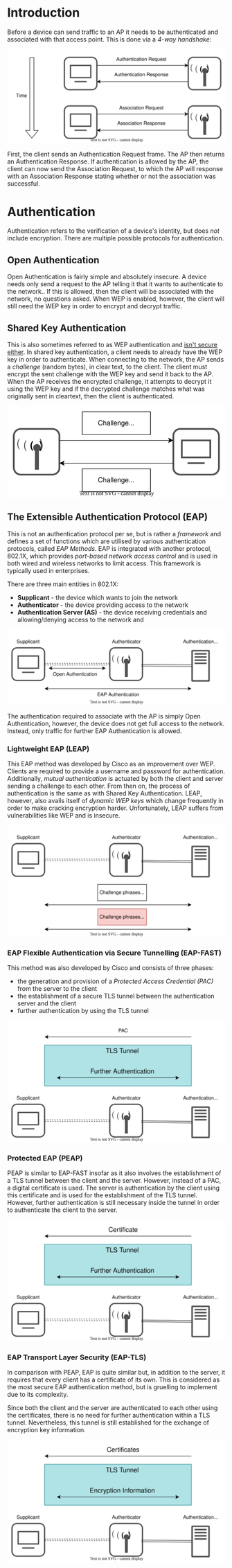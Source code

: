 # Introduction
Before a device can send traffic to an AP it needs to be authenticated and associated with that access point. This is done via a *4-way handshake*:

![](Resources/Images/WiFi_4_way_handshake.svg)

First, the client sends an Authentication Request frame. The AP then returns an Authentication Response. If authentication is allowed by the AP, the client can now send the Association Request, to which the AP will response with an Association Response stating whether or not the association was successful.

# Authentication
Authentication refers to the verification of a device's identity, but does *not* include encryption. There are multiple possible protocols for authentication.

## Open Authentication
Open Authentication is fairly simple and absolutely insecure. A device needs only send a request to the AP telling it that it wants to authenticate to the network.. If this is allowed, then the client will be associated with the network, no questions asked. When WEP is enabled, however, the client will still need the WEP key in order to encrypt and decrypt traffic. 

## Shared Key Authentication
This is also sometimes referred to as WEP authentication and [isn't secure either](../../../Hardware%20Hacking/Wireless%20Attacks/Hacking%20WEP%20Networks.md).  In shared key authentication, a client needs to already have the WEP key in order to authenticate. When connecting to the network, the AP sends a *challenge* (random bytes), in clear text, to the client. The client must encrypt the sent challenge with the WEP key and send it back to the AP. When the AP receives the encrypted challenge, it attempts to decrypt it using the WEP key and if the decrypted challenge matches what was originally sent in cleartext, then the client is authenticated.

![](Resources/Images/Shared_Key_Auth.svg)

## The Extensible Authentication Protocol (EAP)
This is not an authentication protocol per se, but is rather a *framework* and defines a set of functions which are utilised by various authentication protocols, called *EAP Methods*. EAP is integrated with another protocol, 802.1X, which provides *port-based network access control* and is used in both wired and wireless networks to limit access. This framework is typically used in enterprises.

There are three main entities in 802.1X:
- **Supplicant** - the device which wants to join the network
- **Authenticator** - the device providing access to the network
- **Authentication Server (AS)** - the device receiving credentials and allowing/denying access to the network and 

![](Resources/Images/8021X_entities.svg)

The authentication required to associate with the AP is simply Open Authentication, however, the device does not get full access to the network. Instead, only traffic for further EAP Authentication is allowed.

### Lightweight EAP (LEAP)
This EAP method was developed by Cisco as an improvement over WEP. Clients are required to provide a username and password for authentication. Additionally, *mutual authentication* is actuated by both the client and server sending a challenge to each other. From then on, the process of authentication is the same as with Shared Key Authentication. LEAP, however, also avails itself of *dynamic WEP keys* which change frequently in order to make cracking encryption harder. Unfortunately, LEAP suffers from vulnerabilities like WEP and is insecure.

![](Resources/Images/LEAP.svg)

### EAP Flexible Authentication via Secure Tunnelling (EAP-FAST)
This method was also developed by Cisco and consists of three phases:
- the generation and provision of a *Protected Access Credential (PAC)* from the server to the client
- the establishment of a secure TLS tunnel between the authentication server and the client
- further authentication by using the TLS tunnel

![](Resources/Images/EAP_FAST.svg)

### Protected EAP (PEAP)
PEAP is similar to EAP-FAST insofar as it also involves the establishment of a TLS tunnel between the client and the server. However, instead of a PAC, a digital certificate is used. The server is authentication by the client using this certificate and is used for the establishment of the TLS tunnel. However, further authentication is still necessary inside the tunnel in order to authenticate the client to the server.

![](Resources/Images/PEAP.svg)

### EAP Transport Layer Security (EAP-TLS)
In comparison with PEAP, EAP is quite similar but, in addition to the server, it requires that every client has a certificate of its own. This is considered as the most secure EAP authentication method, but is gruelling to implement due to its complexity. 

Since both the client and the server are authenticated to each other using the certificates, there is no need for further authentication within a TLS tunnel. Nevertheless, this tunnel is still established for the exchange of encryption key information.

![](Resources/Images/EAP_TLS.svg)